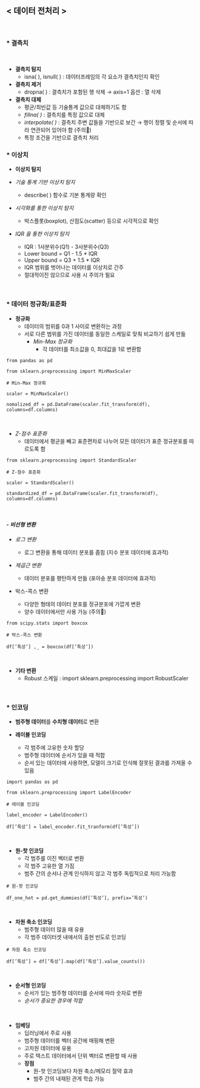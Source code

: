 ## < 데이터 전처리 >
&nbsp;
### * 결측치
&nbsp;
- **결측치 탐지**
    - isna( ), isnull( ) : 데이터프레임의 각 요소가 결측치인지 확인
    		&nbsp;
- **결측치 제거**
    - dropna( ) : 결측치가 포함된 행 삭제 → axis=1 옵션 : 열 삭제
    			&nbsp;
- **결측치 대체**
    - 평균/최빈값 등 기술통계 값으로 대체하기도 함
    - *fillna( )* : 결측치를 특정 값으로 대체
    - *interpolate( )* : 결측치 주변 값들을 기반으로 보간 → 행이 정렬 및 순서에 따라 연관되어 있어야 함 (주의📍)
    - 특정 조건을 기반으로 결측치 처리
		&nbsp;
### * 이상치

- **이상치 탐지**

- *기술 통계 기반 이상치 탐지*
    - describe( ) 함수로 기본 통계량 확인
    
- *시각화를 통한 이상치 탐지*
    - 박스플롯(boxplot), 산점도(scatter) 등으로 시각적으로 확인
    
- *IQR 을 통한 이상치 탐지*
    - IQR : 1사분위수(Q1) - 3사분위수(Q3)
    - Lower bound = Q1 - 1.5 * IQR
    - Upper bound = Q3 + 1.5 * IQR
    - IQR 범위를 벗어나는 데이터를 이상치로 간주
    - 절대적이진 않으므로 사용 시 주의가 필요
    
&nbsp;
### * 데이터 정규화/표준화

- **정규화**
    - 데이터의 범위를 0과 1 사이로 변환하는 과정
    - 서로 다른 범위를 가진 데이터를 동일한 스케일로 맞춰 비교하기 쉽게 만듦
        - *Min-Max 정규화*
            - 각 데이터를 최소값을 0, 최대값을 1로 변환함
```
from pandas as pd

from sklearn.preprocessing import MinMaxScaler

# Min-Max 정규화

scaler = MinMaxScaler()

nomalized_df = pd.DataFrame(scaler.fit_transform(df), columns=df.columns)
```
&nbsp;
- *Z-점수 표준화*
    - 데이터에서 평균을 빼고 표준편차로 나누어 모든 데이터가 표준 정규분포를 따르도록 함
```
from sklearn.preprocessing import StandardScaler

# Z-점수 표준화

scaler = StandardScaler()

standardized_df = pd.DataFrame(scaler.fit_transform(df), columns=df.columns)
```
&nbsp;
#### - *비선형 변환*

- *로그 변환*
    - 로그 변환을 통해 데이터 분포를 좁힘 (지수 분포 데이터에 효과적)
    
- *제곱근 변환*
    - 데이터 분포를 평탄하게 만듦 (포아송 분포 데이터에 효과적)

- 박스-콕스 변환
    - 다양한 형태의 데이터 분포를 정규분포에 가깝게 변환
    - 양수 데이터에서만 사용 가능 (주의📍)
```
from scipy.stats import boxcox

# 박스-콕스 변환

df[’특성’] ,_ = boxcox(df[’특성’])
```
&nbsp;
- **기타 변환**
    - Robust 스케일 : import sklearn.preprocessing import RobustScaler
    
&nbsp;
### * 인코딩

- **범주형 데이터**를 **수치형 데이터**로 변환

- **레이블 인코딩**
    - 각 범주에 고유한 숫자 할당
    - 범주형 데이터에 순서가 있을 때 적합
    - 순서 있는 데이터에 사용하면, 모델이 크기로 인식해 잘못된 결과를 가져올 수 있음
```
import pandas as pd

from sklearn.preprocessing import LabelEncoder

# 레이블 인코딩

label_encoder = LabelEncoder()

df[’특성’] = label_encoder.fit_tranform(df[’특성’])
```
&nbsp;
- **원-핫 인코딩**
    - 각 범주를 이진 벡터로 변환
    - 각 범주 고유한 열 가짐
    - 범주 간의 순서나 관계 인식하지 않고 각 범주 독립적으로 처리 가능함
```
# 원-핫 인코딩

df_one_hot = pd.get_dummies(df[’특성’], prefix=’특성’)
```
&nbsp;
- **차원 축소 인코딩**
    - 범주형 데이터 많을 때 유용
    - 각 범주 데이터셋 내에서의 출현 빈도로 인코딩
```
# 차원 축소 인코딩

df[’특성’] = df[’특성’].map(df[’특성’].value_counts())
```
&nbsp;
- **순서형 인코딩**
    - 순서가 있는 범주형 데이터를 순서에 따라 숫자로 변환
    - *순서가 중요한 경우에 적합*
    
&nbsp;

- **임베딩**
    - 딥러닝에서 주로 사용
    - 범주형 데이터를 벡터 공간에 매핑해 변환
    - 고차원 데이터에 유용
    - 주로 텍스트 데이터에서 단위 벡터로 변환할 때 사용
    - **장점**
        - 원-핫 인코딩보다 차원 축소/메모리 절약 효과
        - 범주 간의 내재된 관게 학습 가능